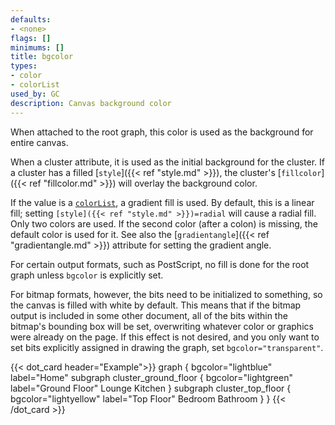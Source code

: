 ```yaml
---
defaults:
- <none>
flags: []
minimums: []
title: bgcolor
types:
- color
- colorList
used_by: GC
description: Canvas background color
---
```

When attached to the root graph, this color is used as the background for
entire canvas.

When a cluster attribute, it is used as the initial background
for the cluster. If a cluster has a filled [`style`]({{< ref "style.md" >}}), the cluster's
[`fillcolor`]({{< ref "fillcolor.md" >}}) will overlay the background color.

If the value is a [`colorList`](/docs/attr-types/colorList/), a gradient fill is used. By
default, this is a linear fill; setting <code>[style]({{< ref "style.md" >}})=radial</code> will
cause a radial fill. Only two colors are used. If the second color (after a
colon) is missing, the default color is used for it. See also the
[`gradientangle`]({{< ref "gradientangle.md" >}}) attribute for setting the gradient angle.

For certain output formats, such as PostScript, no fill is done for the root
graph unless `bgcolor` is explicitly set.

For bitmap formats, however, the bits need to be initialized to something, so
the canvas is filled with white by default. This means that if the bitmap
output is included in some other document, all of the bits within the
bitmap's bounding box will be set, overwriting whatever color or graphics
were already on the page. If this effect is not desired, and you only want to
set bits explicitly assigned in drawing the graph, set
`bgcolor="transparent"`.

{{< dot_card header="Example">}}
graph {
  bgcolor="lightblue"
  label="Home"
  subgraph cluster_ground_floor {
    bgcolor="lightgreen"
    label="Ground Floor"
    Lounge
    Kitchen
  }
  subgraph cluster_top_floor {
    bgcolor="lightyellow"
    label="Top Floor"
    Bedroom
    Bathroom
  }
}
{{< /dot_card >}}
